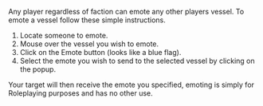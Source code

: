 ---
---
Any player regardless of faction can emote any other players vessel. To emote a vessel follow these simple instructions.

1.  Locate someone to emote.
2.  Mouse over the vessel you wish to emote.
3.  Click on the Emote button (looks like a blue flag).
4.  Select the emote you wish to send to the selected vessel by clicking on the popup.

Your target will then receive the emote you specified, emoting is simply for Roleplaying purposes and has no other use.